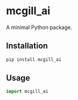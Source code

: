 # mcgill_ai

A minimal Python package.

## Installation

```bash
pip install mcgill_ai
```

## Usage

```python
import mcgill_ai
```
